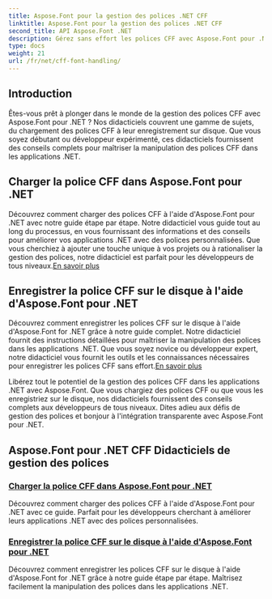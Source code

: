 ```yaml
---
title: Aspose.Font pour la gestion des polices .NET CFF
linktitle: Aspose.Font pour la gestion des polices .NET CFF
second_title: API Aspose.Font .NET
description: Gérez sans effort les polices CFF avec Aspose.Font pour .NET. Apprenez à charger et enregistrer des polices CFF de manière transparente dans vos applications .NET. #Aspose #Font
type: docs
weight: 21
url: /fr/net/cff-font-handling/
---
```

## Introduction

Êtes-vous prêt à plonger dans le monde de la gestion des polices CFF avec Aspose.Font pour .NET ? Nos didacticiels couvrent une gamme de sujets, du chargement des polices CFF à leur enregistrement sur disque. Que vous soyez débutant ou développeur expérimenté, ces didacticiels fournissent des conseils complets pour maîtriser la manipulation des polices CFF dans les applications .NET.

## Charger la police CFF dans Aspose.Font pour .NET

Découvrez comment charger des polices CFF à l'aide d'Aspose.Font pour .NET avec notre guide étape par étape. Notre didacticiel vous guide tout au long du processus, en vous fournissant des informations et des conseils pour améliorer vos applications .NET avec des polices personnalisées. Que vous cherchiez à ajouter une touche unique à vos projets ou à rationaliser la gestion des polices, notre didacticiel est parfait pour les développeurs de tous niveaux.[En savoir plus](./load-cff-font/)

## Enregistrer la police CFF sur le disque à l'aide d'Aspose.Font pour .NET

 Découvrez comment enregistrer les polices CFF sur le disque à l'aide d'Aspose.Font for .NET grâce à notre guide complet. Notre didacticiel fournit des instructions détaillées pour maîtriser la manipulation des polices dans les applications .NET. Que vous soyez novice ou développeur expert, notre didacticiel vous fournit les outils et les connaissances nécessaires pour enregistrer les polices CFF sans effort.[En savoir plus](./save-cff-font-to-disc/)

Libérez tout le potentiel de la gestion des polices CFF dans les applications .NET avec Aspose.Font. Que vous chargiez des polices CFF ou que vous les enregistriez sur le disque, nos didacticiels fournissent des conseils complets aux développeurs de tous niveaux. Dites adieu aux défis de gestion des polices et bonjour à l'intégration transparente avec Aspose.Font pour .NET. 
## Aspose.Font pour .NET CFF Didacticiels de gestion des polices
### [Charger la police CFF dans Aspose.Font pour .NET](./load-cff-font/)
Découvrez comment charger des polices CFF à l'aide d'Aspose.Font pour .NET avec ce guide. Parfait pour les développeurs cherchant à améliorer leurs applications .NET avec des polices personnalisées.
### [Enregistrer la police CFF sur le disque à l'aide d'Aspose.Font pour .NET](./save-cff-font-to-disc/)
Découvrez comment enregistrer les polices CFF sur le disque à l'aide d'Aspose.Font for .NET grâce à notre guide étape par étape. Maîtrisez facilement la manipulation des polices dans les applications .NET.
